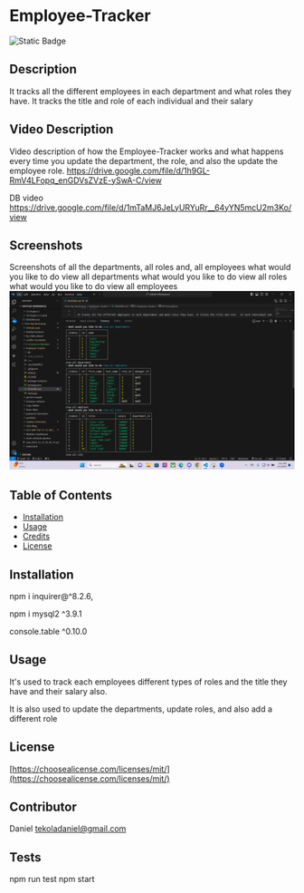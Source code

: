 
# Employee-Tracker
  
  ![Static Badge](https://img.shields.io/badge/license-mit-brightgreen)
    

  ## Description
  
  It tracks all the different employees in each department and what roles they have. It tracks the title and role   of each individual and their salary


  ## Video Description 

Video description of how the Employee-Tracker works and what happens every time you update the department, the role, and also the update the employee role.
https://drive.google.com/file/d/1h9GL-RmV4LFopq_enGDVsZVzE-ySwA-C/view


DB video
https://drive.google.com/file/d/1mTaMJ6JeLyURYuRr__64yYN5mcU2m3Ko/view


  ## Screenshots 

Screenshots of all the departments, all roles and, all employees
what would you like to do view all departments
what would you like to do view all roles
what would you like to do view all employees
  ![Alt text](image.png)
  

  ## Table of Contents 
  
  
  - [Installation](#installation)
  - [Usage](#usage)
  - [Credits](#credits)
  - [License](#license)
  
  ## Installation
  
npm i inquirer@^8.2.6,

npm i mysql2 ^3.9.1

console.table ^0.10.0
  
  ## Usage
  
  
 It's used to track each employees different types of roles and the title they have and their salary also.

It is also used to update the departments, update roles, and also add a different role 
  
  
  
  ## License
  

  [https://choosealicense.com/licenses/mit/](https://choosealicense.com/licenses/mit/)

  
  ## Contributor
  Daniel 
  tekoladaniel@gmail.com

  
  
  ## Tests
  npm run test
  npm start 
